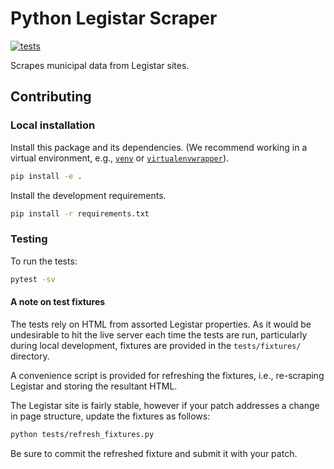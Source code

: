 Python Legistar Scraper
=======================

[![tests](https://github.com/opencivicdata/python-legistar-scraper/actions/workflows/pythonapp.yml/badge.svg)](https://github.com/opencivicdata/python-legistar-scraper/actions/workflows/pythonapp.yml)

Scrapes municipal data from Legistar sites.

## Contributing

### Local installation

Install this package and its dependencies. (We recommend working in a virtual
environment, e.g., [`venv`](https://docs.python.org/3/library/venv.html) or
[`virtualenvwrapper`](https://virtualenvwrapper.readthedocs.io/en/latest/)).

```bash
pip install -e .
```

Install the development requirements.

```bash
pip install -r requirements.txt
```

### Testing

To run the tests:

```bash
pytest -sv
```

#### A note on test fixtures

The tests rely on HTML from assorted Legistar properties. As it would be
undesirable to hit the live server each time the tests are run, particularly
during local development, fixtures are provided in the `tests/fixtures/`
directory.

A convenience script is provided for refreshing the fixtures, i.e., re-scraping
Legistar and storing the resultant HTML.

The Legistar site is fairly stable, however if your patch addresses a change
in page structure, update the fixtures as follows:

```bash
python tests/refresh_fixtures.py
```

Be sure to commit the refreshed fixture and submit it with your patch.
